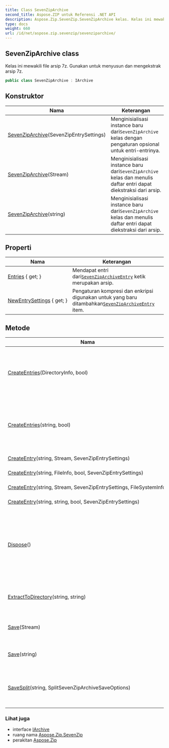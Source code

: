 ```yaml
---
title: Class SevenZipArchive
second_title: Aspose.ZIP untuk Referensi .NET API
description: Aspose.Zip.SevenZip.SevenZipArchive kelas. Kelas ini mewakili file arsip 7z. Gunakan untuk menyusun dan mengekstrak arsip 7z.
type: docs
weight: 660
url: /id/net/aspose.zip.sevenzip/sevenziparchive/
---
```

## SevenZipArchive class

Kelas ini mewakili file arsip 7z. Gunakan untuk menyusun dan mengekstrak arsip 7z.

```csharp
public class SevenZipArchive : IArchive
```

## Konstruktor

| Nama | Keterangan |
| --- | --- |
| [SevenZipArchive](sevenziparchive/#constructor)(SevenZipEntrySettings) | Menginisialisasi instance baru dari`SevenZipArchive` kelas dengan pengaturan opsional untuk entri-entrinya. |
| [SevenZipArchive](sevenziparchive/#constructor_1)(Stream) | Menginisialisasi instance baru dari`SevenZipArchive` kelas dan menulis daftar entri dapat diekstraksi dari arsip. |
| [SevenZipArchive](sevenziparchive/#constructor_2)(string) | Menginisialisasi instance baru dari`SevenZipArchive` kelas dan menulis daftar entri dapat diekstraksi dari arsip. |

## Properti

| Nama | Keterangan |
| --- | --- |
| [Entries](../../aspose.zip.sevenzip/sevenziparchive/entries/) { get; } | Mendapat entri dari[`SevenZipArchiveEntry`](../sevenziparchiveentry/) ketik merupakan arsip. |
| [NewEntrySettings](../../aspose.zip.sevenzip/sevenziparchive/newentrysettings/) { get; } | Pengaturan kompresi dan enkripsi digunakan untuk yang baru ditambahkan[`SevenZipArchiveEntry`](../sevenziparchiveentry/) item. |

## Metode

| Nama | Keterangan |
| --- | --- |
| [CreateEntries](../../aspose.zip.sevenzip/sevenziparchive/createentries/#createentries)(DirectoryInfo, bool) | Menambahkan ke arsip semua file dan direktori secara rekursif di direktori yang diberikan. |
| [CreateEntries](../../aspose.zip.sevenzip/sevenziparchive/createentries/#createentries_1)(string, bool) | Menambahkan ke arsip semua file dan direktori secara rekursif di direktori yang diberikan. |
| [CreateEntry](../../aspose.zip.sevenzip/sevenziparchive/createentry/#createentry_1)(string, Stream, SevenZipEntrySettings) | Buat satu entri dalam arsip. |
| [CreateEntry](../../aspose.zip.sevenzip/sevenziparchive/createentry/#createentry)(string, FileInfo, bool, SevenZipEntrySettings) | Buat satu entri dalam arsip. |
| [CreateEntry](../../aspose.zip.sevenzip/sevenziparchive/createentry/#createentry_2)(string, Stream, SevenZipEntrySettings, FileSystemInfo) | Buat satu entri dalam arsip. |
| [CreateEntry](../../aspose.zip.sevenzip/sevenziparchive/createentry/#createentry_3)(string, string, bool, SevenZipEntrySettings) | Buat satu entri dalam arsip. |
| [Dispose](../../aspose.zip.sevenzip/sevenziparchive/dispose/)() | Melakukan tugas yang ditentukan aplikasi terkait dengan membebaskan, melepaskan, atau menyetel ulang sumber daya yang tidak dikelola. |
| [ExtractToDirectory](../../aspose.zip.sevenzip/sevenziparchive/extracttodirectory/)(string, string) | Ekstrak semua file dalam arsip ke direktori yang disediakan. |
| [Save](../../aspose.zip.sevenzip/sevenziparchive/save/#save)(Stream) | Menyimpan arsip 7z ke aliran yang disediakan. |
| [Save](../../aspose.zip.sevenzip/sevenziparchive/save/#save_1)(string) | Menyimpan arsip ke file tujuan yang disediakan. |
| [SaveSplit](../../aspose.zip.sevenzip/sevenziparchive/savesplit/)(string, SplitSevenZipArchiveSaveOptions) | Menyimpan arsip multi-volume ke direktori tujuan yang disediakan. |

### Lihat juga

* interface [IArchive](../../aspose.zip/iarchive/)
* ruang nama [Aspose.Zip.SevenZip](../../aspose.zip.sevenzip/)
* perakitan [Aspose.Zip](../../)


